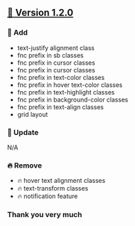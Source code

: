 ## [🔖 Version 1.2.0](https://github.com/afancy-org/afancy/releases/tag/v1.2.0)
### 🌱 Add
- text-justify alignment class
- fnc prefix in sb classes
- fnc prefix in cursor classes
- fnc prefix in cursor classes
- fnc prefix in text-color classes
- fnc prefix in hover text-color classes
- fnc prefix in text-highlight classes
- fnc prefix in background-color classes
- fnc prefix in text-align classes
- grid layout



### 🌳 Update
N/A

### 🔥 Remove
- 🔥 hover text alignment classes
- 🔥 text-transform classes
- 🔥 notification feature




### Thank you very much